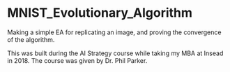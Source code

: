# MNIST_Evolutionary_Algorithm
Making a simple EA for replicating an image, and proving the convergence of the algorithm.

This was built during the AI Strategy course while taking my MBA at Insead in 2018. The course was given by Dr. Phil Parker.
